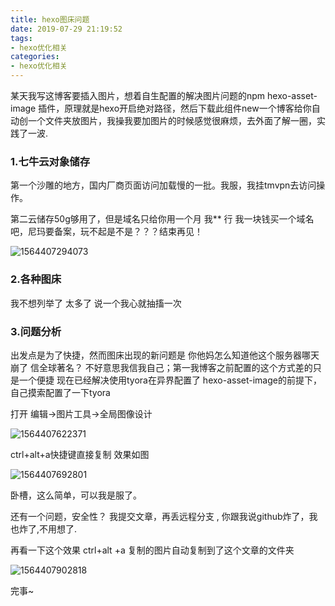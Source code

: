 ```yaml
---
title: hexo图床问题
date: 2019-07-29 21:19:52
tags:
- hexo优化相关
categories:
- hexo优化相关
---
```


某天我写这博客要插入图片，想着自生配置的解决图片问题的npm hexo-asset-image 插件，原理就是hexo开启绝对路径，然后下载此组件new一个博客给你自动创一个文件夹放图片，我操我要加图片的时候感觉很麻烦，去外面了解一圈，实践了一波.

### 1.七牛云对象储存

第一个沙雕的地方，国内厂商页面访问加载慢的一批。我服，我挂tmvpn去访问操作。

第二云储存50g够用了，但是域名只给你用一个月 我** 行 我一块钱买一个域名吧，尼玛要备案，玩不起是不是？？？结束再见！

![1564407294073](1564407294073.png)



### 2.各种图床

我不想列举了 太多了 说一个我心就抽搐一次

### 3.问题分析

 出发点是为了快捷，然而图床出现的新问题是 你他妈怎么知道他这个服务器哪天崩了 信全球著名？ 不好意思我信我自己；第一我博客之前配置的这个方式差的只是一个便捷 现在已经解决使用tyora在异界配置了  hexo-asset-image的前提下，自己摸索配置了一下tyora

打开 编辑->图片工具->全局图像设计

![1564407622371](1564407622371.png)

ctrl+alt+a快捷键直接复制 效果如图

![1564407692801](1564407692801.png)

卧槽，这么简单，可以我是服了。

还有一个问题，安全性？ 我提交文章，再丢远程分支 , 你跟我说github炸了，我也炸了,不用想了.

再看一下这个效果 ctrl+alt +a 复制的图片自动复制到了这个文章的文件夹

![1564407902818](1564407902818.png)

完事~